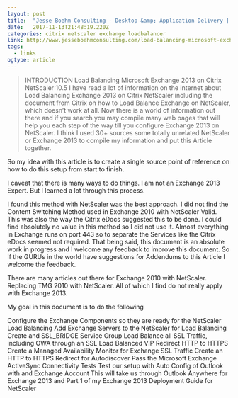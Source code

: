 ```yaml
---
layout: post 
title:  "Jesse Boehm Consulting - Desktop &amp; Application Delivery |   load-balancing-microsoft-exchange-2013-on-citrix-netscaler-10-5-part-1" 
date:   2017-11-13T21:48:19.220Z 
categories: citrix netscaler exchange loadbalancer
link: http://www.jesseboehmconsulting.com/load-balancing-microsoft-exchange-2013-on-citrix-netscaler-10-5-part-1/ 
tags:
  - links
ogtype: article 
---
```


> INTRODUCTION
Load Balancing Microsoft Exchange 2013 on Citrix NetScaler 10.5
I have read a lot of information on the internet about Load Balancing Exchange 2013 on Citrix NetScaler including the document from Citrix on how to Load Balance Exchange on NetScaler, which doesn’t work at all. Now there is a world of information out there and if you search you may compile many web pages that will help you each step of the way till you configure Exchange 2013 on NetScaler. I think I used 30+ sources some totally unrelated NetScaler or Exchange 2013 to compile my information and put this Article together.

So my idea with this article is to create a single source point of reference on how to do this setup from start to finish.

I caveat that there is many ways to do things. I am not an Exchange 2013 Expert. But I learned a lot through this process.

I found this method with NetScaler was the best approach. I did not find the Content Switching Method used in Exchange 2010 with NetScaler Valid. This was also the way the Citrix eDocs suggested this to be done. I could find absolutely no value in this method so I did not use it. Almost everything in Exchange runs on port 443 so to separate the Services like the Citrix eDocs seemed not required. That being said, this document is an absolute work in progress and I welcome any feedback to improve this document. So if the GURUs in the world have suggestions for Addendums to this Article I welcome the feedback.

There are many articles out there for Exchange 2010 with NetScaler. Replacing TMG 2010 with NetScaler. All of which I find do not really apply with Exchange 2013.

My goal in this document is to do the following

Configure the Exchange Components so they are ready for the NetScaler Load Balancing
Add Exchange Servers to the NetScaler for Load Balancing
Create and SSL_BRIDGE Service Group
Load Balance all SSL Traffic, including OWA through an SSL Load Balanced VIP
Redirect HTTP to HTTPS
Create a Managed Availability Monitor for Exchange SSL Traffic
Create an HTTP to HTTPS Redirect for Autodiscover
Pass the Microsoft Exchange ActiveSync Connectivity Tests
Test our setup with Auto Config of Outlook with and Exchange Account
This will take us through Outlook Anywhere for Exchange 2013 and Part 1 of my Exchange 2013 Deployment Guide for NetScaler